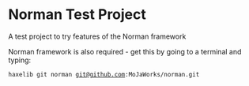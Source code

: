 Norman Test Project
===========

A test project to try features of the Norman framework

Norman framework is also required - get this by going to a terminal and typing:

<code>haxelib git norman git@github.com:MoJaWorks/norman.git</code>
